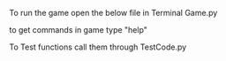 
To run the game open the below file in Terminal
Game.py

to get commands in game type "help"

To Test functions call them through TestCode.py